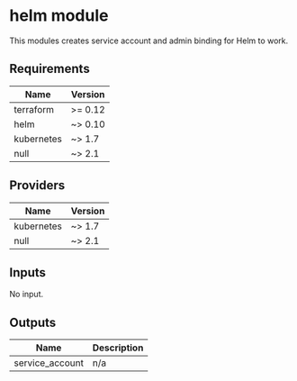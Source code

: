 # helm module

This modules creates service account and admin binding for Helm to work.

<!-- BEGINNING OF PRE-COMMIT-TERRAFORM DOCS HOOK -->
## Requirements

| Name | Version |
|------|---------|
| terraform | >= 0.12 |
| helm | ~> 0.10 |
| kubernetes | ~> 1.7 |
| null | ~> 2.1 |

## Providers

| Name | Version |
|------|---------|
| kubernetes | ~> 1.7 |
| null | ~> 2.1 |

## Inputs

No input.

## Outputs

| Name | Description |
|------|-------------|
| service\_account | n/a |

<!-- END OF PRE-COMMIT-TERRAFORM DOCS HOOK -->
